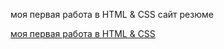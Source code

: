 моя первая работа в HTML & CSS сайт резюме


[моя первая работа в HTML & CSS](http://127.0.0.1:5500/ME-SITE.html)
